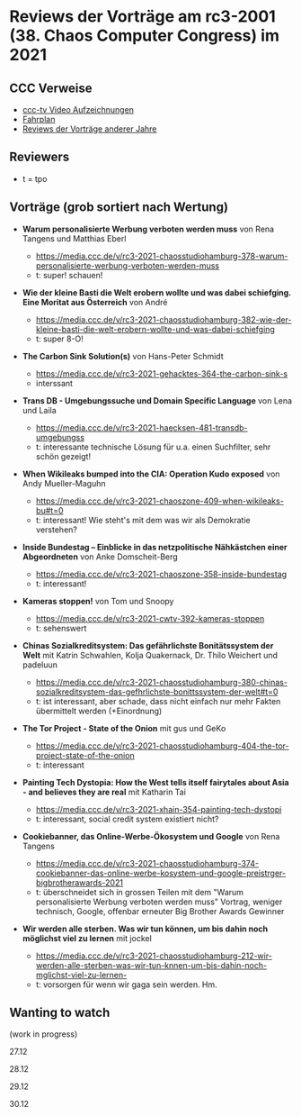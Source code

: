 # Reviews der Vorträge am rc3-2001 (38. Chaos Computer Congress) im 2021

CCC Verweise
------------
* [ccc-tv Video Aufzeichnungen](https://media.ccc.de/c/rc3-2021)
* [Fahrplan](https://rc3.world/2021/public_fahrplan_)
* [Reviews der Vorträge anderer Jahre](https://github.com/tpo/C3_talks_annotations/blob/master/README.md)

Reviewers
---------

* t = tpo

Vorträge (grob sortiert nach Wertung)
-------------------------------------

*   __Warum personalisierte Werbung verboten werden muss__ von Rena Tangens und Matthias Eberl
    * https://media.ccc.de/v/rc3-2021-chaosstudiohamburg-378-warum-personalisierte-werbung-verboten-werden-muss
    * t: super! schauen!

*   __Wie der kleine Basti die Welt erobern wollte und was dabei schiefging. Eine Moritat aus Österreich__ von André
    * https://media.ccc.de/v/rc3-2021-chaosstudiohamburg-382-wie-der-kleine-basti-die-welt-erobern-wollte-und-was-dabei-schiefging
    * t: super 8-O!

*   __The Carbon Sink Solution(s)__ von Hans-Peter Schmidt
    * https://media.ccc.de/v/rc3-2021-gehacktes-364-the-carbon-sink-s
    * interssant

*   __Trans DB - Umgebungssuche und Domain Specific Language__ von Lena und Laila
    * https://media.ccc.de/v/rc3-2021-haecksen-481-transdb-umgebungss
    * t: interessante technische Lösung für u.a. einen Suchfilter, sehr schön gezeigt!

*   __When Wikileaks bumped into the CIA: Operation Kudo exposed__ von Andy Mueller-Maguhn
    * https://media.ccc.de/v/rc3-2021-chaoszone-409-when-wikileaks-bu#t=0
    * t: interessant! Wie steht's mit dem was wir als Demokratie verstehen?

*   __Inside Bundestag – Einblicke in das netzpolitische Nähkästchen einer Abgeordneten__ von Anke Domscheit-Berg
    * https://media.ccc.de/v/rc3-2021-chaoszone-358-inside-bundestag
    * t: interessant!

*   __Kameras stoppen!__ von Tom und Snoopy
    * https://media.ccc.de/v/rc3-2021-cwtv-392-kameras-stoppen
    * t: sehenswert

*   __Chinas Sozialkreditsystem: Das gefährlichste Bonitätssystem der Welt__ mit Katrin Schwahlen, Kolja Quakernack, Dr. Thilo Weichert und padeluun
    * https://media.ccc.de/v/rc3-2021-chaosstudiohamburg-380-chinas-sozialkreditsystem-das-gefhrlichste-bonittssystem-der-welt#t=0
    * t: ist interessant, aber schade, dass nicht einfach nur mehr Fakten übermittelt werden (+Einordnung)

*   __The Tor Project - State of the Onion__ mit gus und GeKo
    * https://media.ccc.de/v/rc3-2021-chaosstudiohamburg-404-the-tor-project-state-of-the-onion
    * t: interessant

*   __Painting Tech Dystopia: How the West tells itself fairytales about Asia - and believes they are real__ mit Katharin Tai
    * https://media.ccc.de/v/rc3-2021-xhain-354-painting-tech-dystopi
    * t: interessant, social credit system existiert nicht?

*   __Cookiebanner, das Online-Werbe-Ökosystem und Google__ von Rena Tangens
    * https://media.ccc.de/v/rc3-2021-chaosstudiohamburg-374-cookiebanner-das-online-werbe-kosystem-und-google-preistrger-bigbrotherawards-2021
    * t: überschneidet sich in grossen Teilen mit dem
      "Warum personalisierte Werbung verboten werden muss" Vortrag, weniger technisch,
      Google, offenbar erneuter Big Brother Awards Gewinner

*   __Wir werden alle sterben. Was wir tun können, um bis dahin noch möglichst viel zu lernen__ mit jockel
    * https://media.ccc.de/v/rc3-2021-chaosstudiohamburg-212-wir-werden-alle-sterben-was-wir-tun-knnen-um-bis-dahin-noch-mglichst-viel-zu-lernen-
    * t: vorsorgen für wenn wir gaga sein werden. Hm.

Wanting to watch
----------------

(work in progress)

27.12

28.12

29.12

30.12


